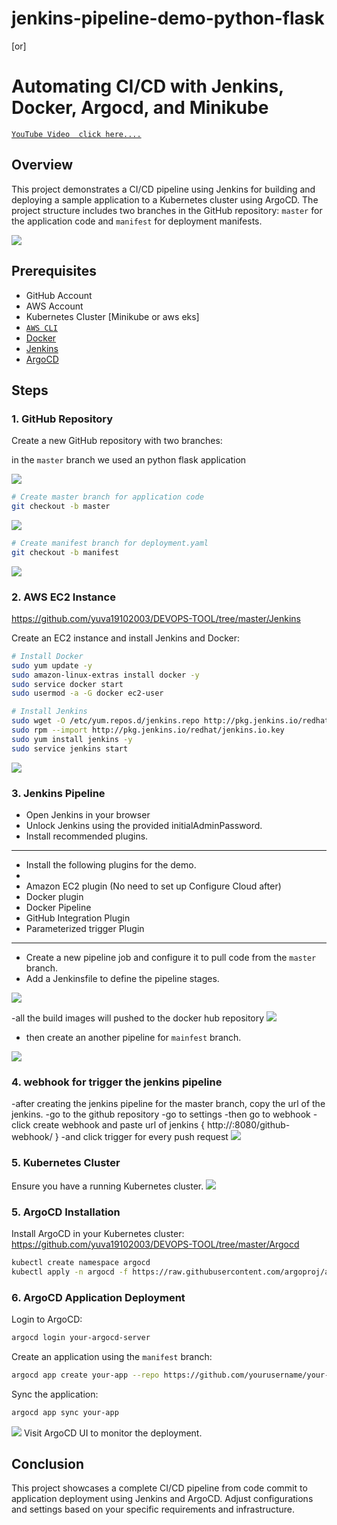 
# jenkins-pipeline-demo-python-flask  
       
   [or]

# Automating CI/CD with Jenkins, Docker, Argocd, and Minikube

[`YouTube Video  click here....`](https://youtu.be/MlZUvEAyiGc?si=VQA7EBkICe_9OIAM)


## Overview

This project demonstrates a CI/CD pipeline using Jenkins for building and deploying a sample application to a Kubernetes cluster using ArgoCD. The project structure includes two branches in the GitHub repository: `master` for the application code and `manifest` for deployment manifests.

<img src="screenshots/Screenshot from 2023-12-20 22-37-03.png">

## Prerequisites

- GitHub Account
- AWS Account
- Kubernetes Cluster [Minikube or aws eks]
- [`AWS CLI`](https://aws.amazon.com/cli/)
- [Docker](https://docs.docker.com/get-docker/)
- [Jenkins](https://www.jenkins.io/doc/book/installing/)
- [ArgoCD](https://argoproj.github.io/argo-cd/getting_started/)

## Steps

### 1. GitHub Repository

Create a new GitHub repository with two branches:

in the `master` branch we used an python flask application 

<img src="screenshots/Screenshot from 2023-12-20 20-00-51.png">

```bash
# Create master branch for application code
git checkout -b master
```
<img src="screenshots/Screenshot from 2023-12-20 19-58-59.png">

```bash
# Create manifest branch for deployment.yaml
git checkout -b manifest
```
<img src="screenshots/Screenshot from 2023-12-20 19-58-19.png">


### 2. AWS EC2 Instance

https://github.com/yuva19102003/DEVOPS-TOOL/tree/master/Jenkins

Create an EC2 instance and install Jenkins and Docker:

```bash
# Install Docker
sudo yum update -y
sudo amazon-linux-extras install docker -y
sudo service docker start
sudo usermod -a -G docker ec2-user

# Install Jenkins
sudo wget -O /etc/yum.repos.d/jenkins.repo http://pkg.jenkins.io/redhat/jenkins.repo
sudo rpm --import http://pkg.jenkins.io/redhat/jenkins.io.key
sudo yum install jenkins -y
sudo service jenkins start
```
<img src="screenshots/Screenshot from 2023-12-20 19-53-48.png">


### 3. Jenkins Pipeline

- Open Jenkins in your browser 
- Unlock Jenkins using the provided initialAdminPassword.
- Install recommended plugins.
- -------------------------------------------------------------------------------------------------
- Install the following plugins for the demo.
- 
- Amazon EC2 plugin (No need to set up Configure Cloud after)
- Docker plugin  
- Docker Pipeline
- GitHub Integration Plugin
- Parameterized trigger Plugin
- ------------------------------------------------------------------------------------------------
- Create a new pipeline job and configure it to pull code from the `master` branch.
- Add a Jenkinsfile to define the pipeline stages.
<img src="screenshots/Screenshot from 2023-12-20 19-53-32.png">

-all the build images will pushed to the docker hub repository
<img src="screenshots/Screenshot from 2023-12-20 19-53-57.png">

- then create an another pipeline for `mainfest` branch.
<img src="screenshots/Screenshot from 2023-12-20 19-53-16.png">


### 4. webhook for trigger the jenkins pipeline

-after creating the jenkins pipeline for the master branch, copy the url of the jenkins.
-go to the github repository 
-go to settings
-then go to webhook
-click create webhook and paste url of jenkins { http://<ip-of-jenkins-ec2>:8080/github-webhook/ }
-and click trigger for every push request
<img src="screenshots/Screenshot from 2023-12-20 19-54-08.png">


### 5. Kubernetes Cluster

Ensure you have a running Kubernetes cluster.
<img src="screenshots/Screenshot from 2023-12-20 19-59-25.png">

### 5. ArgoCD Installation

Install ArgoCD in your Kubernetes cluster:
https://github.com/yuva19102003/DEVOPS-TOOL/tree/master/Argocd

```bash
kubectl create namespace argocd
kubectl apply -n argocd -f https://raw.githubusercontent.com/argoproj/argo-cd/stable/manifests/install.yaml
```

### 6. ArgoCD Application Deployment

Login to ArgoCD:

```bash
argocd login your-argocd-server
```

Create an application using the `manifest` branch:

```bash
argocd app create your-app --repo https://github.com/yourusername/your-repo.git --path=manifest --dest-server=https://kubernetes.default.svc --dest-namespace=default
```

Sync the application:

```bash
argocd app sync your-app
```
<img src ="/screenshots/Screenshot from 2023-12-20 19-52-32.png">
Visit ArgoCD UI to monitor the deployment.

## Conclusion

This project showcases a complete CI/CD pipeline from code commit to application deployment using Jenkins and ArgoCD. Adjust configurations and settings based on your specific requirements and infrastructure.
